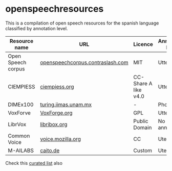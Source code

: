 # openspeechresources

This is a compilation of open speech resources for the spanish language classified by annotation level.

Resource name|URL|Licence|Annotation Leve|Length
|-|-|-|-|-|
Open Speech corpus|[openspeechcorpus.contraslash.com](http://openspeechcorpus.contraslash.com)|MIT|Utterance|50h +
CIEMPIESS|[ciempiess.org](http://www.ciempiess.org/downloads)|CC-Share A like v4.0| Utterance | 17h
DIMEx100|[turing.iimas.unam.mx](http://turing.iimas.unam.mx/~luis/DIME/CORPUS-DIMEX.html)| - |Phonetic|5h
VoxForve|[VoxForge.org](voxforge.org)| GPL | Utterance | 50+
LibrVox|[libribox.org](https://librivox.org/)| Public Domain | No annotation | 400+
Common Voice|[voice.mozilla.org](https://voice.mozilla.org/en/datasets)| CC | Uterance | 27+
M-AILABS|[caito.de](https://www.caito.de/2019/01/the-m-ailabs-speech-dataset/#more-242)| Custom | Uterance | 108

Check this [curated list](https://github.com/JRMeyer/open-speech-corpora) also
